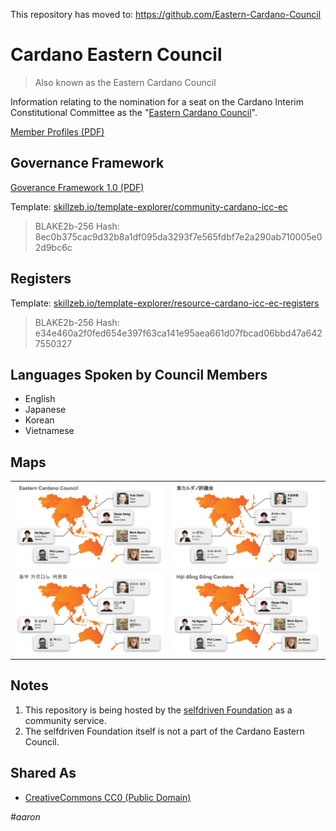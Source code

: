 This repository has moved to:
https://github.com/Eastern-Cardano-Council

</hr>

# Cardano Eastern Council

> Also known as the Eastern Cardano Council

Information relating to the nomination for a seat on the Cardano Interim Constitutional Committee as the "[Eastern Cardano Council](https://intersect.gitbook.io/2024-constitutional-committee-members-election/candidates/eastern-cardano-council)".

[Member Profiles (PDF)](cicc-ec-member-profiles-1.0.0.pdf)

## Governance Framework
[Goverance Framework 1.0 (PDF)](https://github.com/selfdriven-foundation/cardano-eastern-council/blob/main/cicc-ec-goverance-framework-1.0.0.pdf)

Template:
[skillzeb.io/template-explorer/community-cardano-icc-ec](https://skillzeb.io/template-explorer/community-cardano-icc-ec)
>BLAKE2b-256 Hash: 8ec0b375cac9d32b8a1df095da3293f7e565fdbf7e2a290ab710005e02d9bc6c

## Registers
Template: [skillzeb.io/template-explorer/resource-cardano-icc-ec-registers](https://skillzeb.io/template-explorer/resource-cardano-icc-ec-registers)
>BLAKE2b-256 Hash: e34e460a2f0fed654e397f63ca141e95aea661d07fbcad06bbd47a6427550327

## Languages Spoken by Council Members
- English
- Japanese
- Korean
- Vietnamese

## Maps

<table>
    <tr>
        <td>
            <a href="images/map-english.jpg"><img src="images/map-english.jpg" alt="english" width="100%"/></a>
        </td>
        <td>
            <a href="images/map-japanese.jpg"><img src="images/map-japanese.jpg" alt="japanese" width="100%"/></a>
        </td>
    </tr>
    <tr>
        <td>
            <a href="images/map-korean.jpg"><img src="images/map-korean.jpg" alt="korean" width="100%"/></a>
        </td>
        <td>
            <a href="images/map-vietnamese.jpg"><img src="images/map-vietnamese.jpg" alt="vietnamese" width="100%"/></a>
        </td>
    </tr>
</table>

## Notes
1. This repository is being hosted by the [selfdriven Foundation](https://selfdriven.foundation) as a community service.
2. The selfdriven Foundation itself is not a part of the Cardano Eastern Council.

## Shared As

- [CreativeCommons CC0 (Public Domain)](https://creativecommons.org/public-domain/cc0)

*#aaron*


